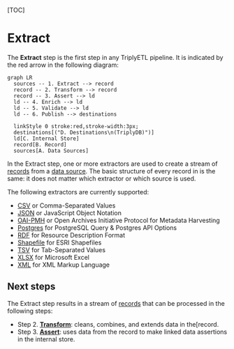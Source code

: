[TOC]

# Extract

The **Extract** step is the first step in any TriplyETL pipeline. It is indicated by the red arrow in the following diagram:

```mermaid
graph LR
  sources -- 1. Extract --> record
  record -- 2. Transform --> record
  record -- 3. Assert --> ld
  ld -- 4. Enrich --> ld
  ld -- 5. Validate --> ld
  ld -- 6. Publish --> destinations

  linkStyle 0 stroke:red,stroke-width:3px;
  destinations[("D. Destinations\n(TriplyDB)")]
  ld[C. Internal Store]
  record[B. Record]
  sources[A. Data Sources]
```

In the Extract step, one or more extractors are used to create a stream of [records](../generic/record.md) from a [data source](../sources/index.md). The basic structure of every record in is the same: it does not matter which extractor or which source is used.

The following extractors are currently supported:

- [CSV](./csv.md) or Comma-Separated Values
- [JSON](./json.md) or JavaScript Object Notation
- [OAI-PMH](./oai-pmh.md) or Open Archives Initiative Protocol for Metadata Harvesting
- [Postgres](./postgres.md) for PostgreSQL Query & Postgres API Options
- [RDF](./rdf.md) for Resource Description Format
- [Shapefile](./shapefile.md) for ESRI Shapefiles
- [TSV](./tsv.md) for Tab-Separated Values
- [XLSX](./xlsx.md) for Microsoft Excel
- [XML](./xml.md) for XML Markup Language



## Next steps

The Extract step results in a stream of [records](../generic/record.md) that can be processed in the following steps:

- Step 2. [**Transform**](../transform/index.md): cleans, combines, and extends data in the[record.
- Step 3. [**Assert**](../assert/index.md): uses data from the record to make linked data assertions in the internal store.
